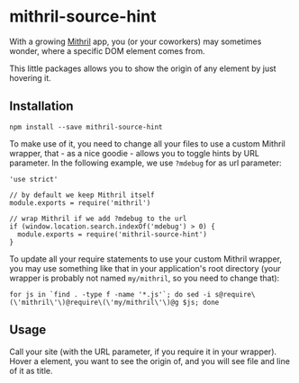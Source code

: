 # mithril-source-hint
With a growing [Mithril](https://lhorie.github.io/mithril/) app, you (or your
coworkers) may sometimes wonder, where a specific DOM element comes from.

This little packages allows you to show the origin of any element by just hovering it.

## Installation

    npm install --save mithril-source-hint

To make use of it, you need to change all your files to use a custom Mithril
wrapper, that - as a nice goodie - allows you to toggle hints by URL parameter.
In the following example, we use ``?mdebug`` for as url parameter:

    'use strict'

    // by default we keep Mithril itself
    module.exports = require('mithril')

    // wrap Mithril if we add ?mdebug to the url
    if (window.location.search.indexOf('mdebug') > 0) {
      module.exports = require('mithril-source-hint')
    }

To update all your require statements to use your custom Mithril wrapper, you
may use something like that in your application's root directory (your wrapper
is probably not named ``my/mithril``, so you need to change that):

    for js in `find . -type f -name '*.js'`; do sed -i s@require\(\'mithril\'\)@require\(\'my/mithril\'\)@g $js; done

## Usage

Call your site (with the URL parameter, if you require it in your wrapper).
Hover a element, you want to see the origin of, and you will see file and line of it as title.
